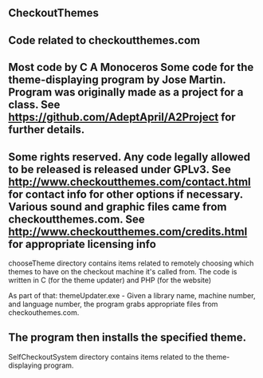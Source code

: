 CheckoutThemes
-------------------------------------------------
Code related to checkoutthemes.com
-------------------------------------------------
Most code by C A Monoceros
Some code for the theme-displaying program by Jose Martin. Program was originally
made as a project for a class. See https://github.com/AdeptApril/A2Project for
further details.
-------------------------------------------------
Some rights reserved. Any code legally allowed to be released is released under GPLv3.
See http://www.checkoutthemes.com/contact.html for contact info for other options if necessary.
Various sound and graphic files came from checkoutthemes.com. See
http://www.checkoutthemes.com/credits.html for appropriate licensing info
-------------------------------------------------
chooseTheme directory contains items related to remotely choosing which themes
to have on the checkout machine it's called from.
The code is written in C (for the theme updater) and PHP (for the website)

As part of that:
themeUpdater.exe -
Given a library name, machine number, and language number, the program grabs appropriate files from checkouthemes.com. 

The program then installs the specified theme.
-------------------------------------------------
SelfCheckoutSystem directory contains items related to the theme-displaying 
program.

